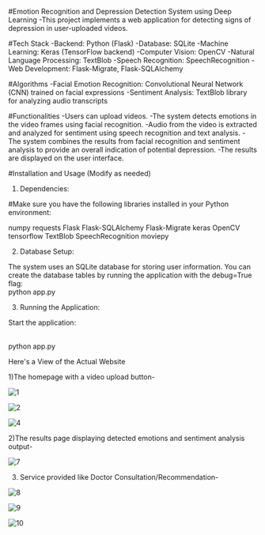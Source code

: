 #Emotion Recognition and Depression Detection System using Deep Learning
-This project implements a web application for detecting signs of depression in user-uploaded videos.

#Tech Stack
-Backend: Python (Flask)
-Database: SQLite
-Machine Learning: Keras (TensorFlow backend)
-Computer Vision: OpenCV
-Natural Language Processing: TextBlob
-Speech Recognition: SpeechRecognition
-Web Development: Flask-Migrate, Flask-SQLAlchemy

#Algorithms
-Facial Emotion Recognition: Convolutional Neural Network (CNN) trained on facial expressions
-Sentiment Analysis: TextBlob library for analyzing audio transcripts

#Functionalities
-Users can upload videos.
-The system detects emotions in the video frames using facial recognition.
-Audio from the video is extracted and analyzed for sentiment using speech recognition and text analysis.
-The system combines the results from facial recognition and sentiment analysis to provide an overall indication of potential depression.
-The results are displayed on the user interface.

#Installation and Usage (Modify as needed)
1. Dependencies:

#Make sure you have the following libraries installed in your Python environment:

numpy
requests
Flask
Flask-SQLAlchemy
Flask-Migrate
keras
OpenCV
tensorflow
TextBlob
SpeechRecognition
moviepy

2. Database Setup:

The system uses an SQLite database for storing user information. You can create the database tables by running the application with the debug=True flag:
<br>python app.py<br/>

3. Running the Application:

Start the application:

<br>python app.py<br/>

Here's a View of the Actual Website

1)The homepage with a video upload button-

![1](https://github.com/user-attachments/assets/ab208e3a-0336-4c47-8a05-d0aa0e16a4b4)

![2](https://github.com/user-attachments/assets/d139e6a3-78e0-46d2-933e-94ff5695c1be)

![4](https://github.com/user-attachments/assets/d71d889f-24db-4882-bdc5-8a40b9519beb)


2)The results page displaying detected emotions and sentiment analysis output-

![7](https://github.com/user-attachments/assets/2e7cc899-f0f0-4f40-bd01-c1695820b927)

3) Service provided like Doctor Consultation/Recommendation-
   
![8](https://github.com/user-attachments/assets/8d8293ce-9bc0-4703-b5b7-991176ea8a6c)

![9](https://github.com/user-attachments/assets/b9be3cb6-93e5-4a85-813c-2a614040a273)

![10](https://github.com/user-attachments/assets/dcb245cc-5b3b-451d-956b-8d1cbbba53b0)


